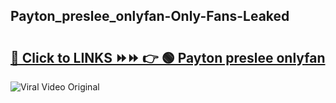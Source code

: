 
 ## Payton_preslee_onlyfan-Only-Fans-Leaked

# <h2><a href="https://clipsfans.com/Payton_preslee_onlyfan&ref=git">🔗 Click to LINKS ⏩⏩ 👉 🟢 Payton preslee onlyfan </a></h2>

<a href="https://clipsfans.com/Payton_preslee_onlyfan&ref=git" rel="nofollow" data-target="animated-image.originalLink"><img src="https://i.ibb.co.com/xMMVF88/686577567.gif" alt="Viral Video Original" style="max-width: 100%; display: inline-block;" data-target="animated-image.originalImage"></a>
